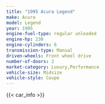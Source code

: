 ```yaml
---
title: "1995 Acura Legend"
make: Acura
model: Legend
year: 1995
engine-fuel-type: regular unleaded
engine-hp: 230
engine-cylinders: 6
transmission-type: Manual
driven-wheels: Front wheel drive
number-of-doors: 2
market-category: Luxury,Performance
vehicle-size: Midsize
vehicle-style: Coupe
---
```


{{< car_info >}}
